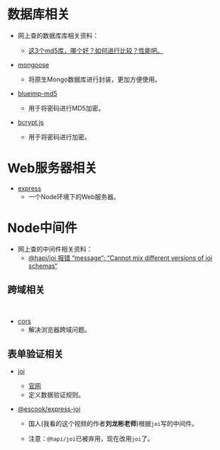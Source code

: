 # 数据库相关

* 网上查的数据库库相关资料：
  * [这3个md5库，哪个好？如何进行比较？性能吧。](https://segmentfault.com/q/1010000022491854)

* [mongoose](https://www.npmjs.com/package/mongoose)
  * 将原生Mongo数据库进行封装，更加方便使用。
* [blueimp-md5](https://www.npmjs.com/package/blueimp-md5)
  * 用于将密码进行MD5加密。
* [bcrypt.js](https://www.npmjs.com/package/bcryptjs)
  * 用于将密码进行加密。

# Web服务器相关

* [express](https://www.npmjs.com/package/express)
  * 一个Node环境下的Web服务器。

# Node中间件

* 网上查的中间件相关资料：
  * [@hapi/joi 报错 “message“: “Cannot mix different versions of joi schemas“](https://blog.csdn.net/weixin_45996607/article/details/119135664)

## 跨域相关

​	

* [cors](https://www.npmjs.com/package/cors)
  * 解决浏览器跨域问题。

## 表单验证相关

* [joi](https://www.npmjs.com/package/joi)
  * [官网](https://joi.dev/api/?v=17.4.2)
  * 定义数据验证规则。

* [@escook/express-joi](https://www.npmjs.com/package/@escook/express-joi)

  * 国人(我看的这个视频的作者**刘龙彬老师**)根据`joi`写的中间件。

  * 注意：`@hapi/joi`已被弃用，现在改用`joi`了。


